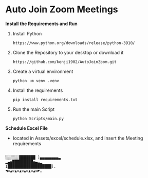 # Auto Join Zoom Meetings
**Install the Requirements and Run**
1. Install Python
    ```
    https://www.python.org/downloads/release/python-3910/
    ```
2. Clone the Repository to your desktop or download it
    ```
    https://github.com/kenji1902/AutoJoinZoom.git
    ```
3. Create a virtual environment 
    ```
    python -m venv .venv
    ```
4. Install the requirements
    ```
    pip install requirements.txt 
    ```
5. Run the main Script
    ```
    python Scripts/main.py
    ```

**Schedule Excel File**
- located in Assets/excel/schedule.xlsx, and insert the Meeting requirements

```

░░░░░░███████ ]▄▄▄▄▄▄▄▄▃
▂▄▅█████████▅▄▃▂
I███████████████████].
◥⊙▲⊙▲⊙▲⊙▲⊙▲⊙▲⊙◤…
```
